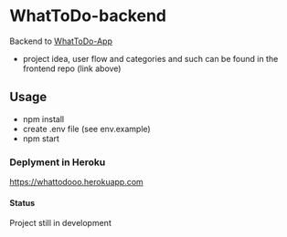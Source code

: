 # WhatToDo-backend
Backend to [WhatToDo-App](https://github.com/mariagluck/WhatToDo-frontend)

- project idea, user flow and categories and such can be found in the frontend repo (link above)

## Usage

- npm install
- create .env file (see env.example)
- npm start

### Deplyment in Heroku

https://whattodooo.herokuapp.com

#### Status
Project still in development

